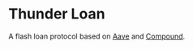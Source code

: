 # Thunder Loan

A flash loan protocol based on [Aave](https://aave.com/) and [Compound](https://compound.finance/).